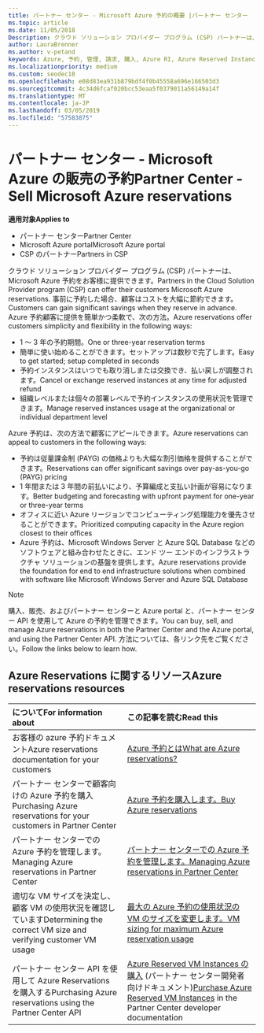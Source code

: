 ```yaml
---
title: パートナー センター - Microsoft Azure 予約の概要 |パートナー センター
ms.topic: article
ms.date: 11/05/2018
Description: クラウド ソリューション プロバイダー プログラム (CSP) パートナーは、Microsoft Azure 予約をお客様に提供できます。
author: LauraBrenner
ms.author: v-petand
keywords: Azure, 予約, 管理, 請求, 購入, Azure RI, Azure Reserved Instances
ms.localizationpriority: medium
ms.custom: seodec18
ms.openlocfilehash: e08d83ea931b879bdf4f0b45558a696e166503d3
ms.sourcegitcommit: 4c34d6fcaf020bcc53eaa5f0379011a56149a14f
ms.translationtype: MT
ms.contentlocale: ja-JP
ms.lasthandoff: 03/05/2019
ms.locfileid: "57583875"
---
```

# <a name="partner-center---sell-microsoft-azure-reservations"></a><span data-ttu-id="e4d46-104">パートナー センター - Microsoft Azure の販売の予約</span><span class="sxs-lookup"><span data-stu-id="e4d46-104">Partner Center - Sell Microsoft Azure reservations</span></span>

<!--Maggie, 12/7/18 - Added "Partner Center" to metadata title and H1 title as per Catherine Watson in bug #19868631-->

<span data-ttu-id="e4d46-105">**適用対象**</span><span class="sxs-lookup"><span data-stu-id="e4d46-105">**Applies to**</span></span>

- <span data-ttu-id="e4d46-106">パートナー センター</span><span class="sxs-lookup"><span data-stu-id="e4d46-106">Partner Center</span></span>
- <span data-ttu-id="e4d46-107">Microsoft Azure portal</span><span class="sxs-lookup"><span data-stu-id="e4d46-107">Microsoft Azure portal</span></span>
- <span data-ttu-id="e4d46-108">CSP のパートナー</span><span class="sxs-lookup"><span data-stu-id="e4d46-108">Partners in CSP</span></span>

<span data-ttu-id="e4d46-109">クラウド ソリューション プロバイダー プログラム (CSP) パートナーは、Microsoft Azure 予約をお客様に提供できます。</span><span class="sxs-lookup"><span data-stu-id="e4d46-109">Partners in the Cloud Solution Provider program (CSP) can offer their customers Microsoft Azure reservations.</span></span> <span data-ttu-id="e4d46-110">事前に予約した場合、顧客はコストを大幅に節約できます。</span><span class="sxs-lookup"><span data-stu-id="e4d46-110">Customers can gain significant savings when they reserve in advance.</span></span> <span data-ttu-id="e4d46-111">Azure 予約顧客に提供を簡単かつ柔軟で、次の方法。</span><span class="sxs-lookup"><span data-stu-id="e4d46-111">Azure reservations offer customers simplicity and flexibility in the following ways:</span></span>

- <span data-ttu-id="e4d46-112">1 ～ 3 年の予約期間。</span><span class="sxs-lookup"><span data-stu-id="e4d46-112">One or three-year reservation terms</span></span>
- <span data-ttu-id="e4d46-113">簡単に使い始めることができます。セットアップは数秒で完了します。</span><span class="sxs-lookup"><span data-stu-id="e4d46-113">Easy to get started; setup completed in seconds</span></span>
- <span data-ttu-id="e4d46-114">予約インスタンスはいつでも取り消しまたは交換でき、払い戻しが調整されます。</span><span class="sxs-lookup"><span data-stu-id="e4d46-114">Cancel or exchange reserved instances at any time for adjusted refund</span></span>
- <span data-ttu-id="e4d46-115">組織レベルまたは個々の部署レベルで予約インスタンスの使用状況を管理できます。</span><span class="sxs-lookup"><span data-stu-id="e4d46-115">Manage reserved instances usage at the organizational or individual department level</span></span> 

<span data-ttu-id="e4d46-116">Azure 予約は、次の方法で顧客にアピールできます。</span><span class="sxs-lookup"><span data-stu-id="e4d46-116">Azure reservations can appeal to customers in the following ways:</span></span>

- <span data-ttu-id="e4d46-117">予約は従量課金制 (PAYG) の価格よりも大幅な割引価格を提供することができます。</span><span class="sxs-lookup"><span data-stu-id="e4d46-117">Reservations can offer significant savings over pay-as-you-go (PAYG) pricing</span></span>
- <span data-ttu-id="e4d46-118">1 年間または 3 年間の前払いにより、予算編成と支払い計画が容易になります。</span><span class="sxs-lookup"><span data-stu-id="e4d46-118">Better budgeting and forecasting with upfront payment for one-year or three-year terms</span></span>
- <span data-ttu-id="e4d46-119">オフィスに近い Azure リージョンでコンピューティング処理能力を優先させることができます。</span><span class="sxs-lookup"><span data-stu-id="e4d46-119">Prioritized computing capacity in the Azure region closest to their offices</span></span>
- <span data-ttu-id="e4d46-120">Azure 予約は、Microsoft Windows Server と Azure SQL Database などのソフトウェアと組み合わせたときに、エンド ツー エンドのインフラストラクチャ ソリューションの基盤を提供します。</span><span class="sxs-lookup"><span data-stu-id="e4d46-120">Azure reservations provide the foundation for end to end infrastructure solutions when combined with software like Microsoft Windows Server and Azure SQL Database</span></span>

>[!NOTE]
> <span data-ttu-id="e4d46-121">購入、販売、およびパートナー センターと Azure portal と、パートナー センター API を使用して Azure の予約を管理できます。</span><span class="sxs-lookup"><span data-stu-id="e4d46-121">You can buy, sell, and manage Azure reservations in both the Partner Center and the Azure portal, and using the Partner Center API.</span></span> <span data-ttu-id="e4d46-122">方法については、各リンク先をご覧ください。</span><span class="sxs-lookup"><span data-stu-id="e4d46-122">Follow the links below to learn how.</span></span>

## <a name="azure-reservations-resources"></a><span data-ttu-id="e4d46-123">Azure Reservations に関するリソース</span><span class="sxs-lookup"><span data-stu-id="e4d46-123">Azure reservations resources</span></span>

|<span data-ttu-id="e4d46-124">**について**</span><span class="sxs-lookup"><span data-stu-id="e4d46-124">**For information about**</span></span>   |<span data-ttu-id="e4d46-125">**この記事を読む**</span><span class="sxs-lookup"><span data-stu-id="e4d46-125">**Read this**</span></span>    |
|:-----------------------------|:-----------------|
| <span data-ttu-id="e4d46-126">お客様の azure 予約ドキュメント</span><span class="sxs-lookup"><span data-stu-id="e4d46-126">Azure reservations documentation for your customers</span></span> | [<span data-ttu-id="e4d46-127">Azure 予約とは</span><span class="sxs-lookup"><span data-stu-id="e4d46-127">What are Azure reservations?</span></span>](https://docs.microsoft.com/azure/billing/billing-save-compute-costs-reservations)
|<span data-ttu-id="e4d46-128">パートナー センターで顧客向けの Azure 予約を購入</span><span class="sxs-lookup"><span data-stu-id="e4d46-128">Purchasing Azure reservations for your customers in Partner Center</span></span>   |[<span data-ttu-id="e4d46-129">Azure 予約を購入します。</span><span class="sxs-lookup"><span data-stu-id="e4d46-129">Buy Azure reservations</span></span>](azure-reservations-buying.md)
|<span data-ttu-id="e4d46-130">パートナー センターでの Azure 予約を管理します。</span><span class="sxs-lookup"><span data-stu-id="e4d46-130">Managing Azure reservations in Partner Center</span></span> | [<span data-ttu-id="e4d46-131">パートナー センターでの Azure 予約を管理します。</span><span class="sxs-lookup"><span data-stu-id="e4d46-131">Managing Azure reservations in Partner Center</span></span>](azure-reservations-manage.md)
|<span data-ttu-id="e4d46-132">適切な VM サイズを決定し、顧客 VM の使用状況を確認しています</span><span class="sxs-lookup"><span data-stu-id="e4d46-132">Determining the correct VM size and verifying customer VM usage</span></span>   |[<span data-ttu-id="e4d46-133">最大の Azure 予約の使用状況の VM のサイズを変更します。</span><span class="sxs-lookup"><span data-stu-id="e4d46-133">VM sizing for maximum Azure reservation usage</span></span>](azure-usage.md)   |
|<span data-ttu-id="e4d46-134">パートナー センター API を使用して Azure Reservations を購入する</span><span class="sxs-lookup"><span data-stu-id="e4d46-134">Purchasing Azure reservations using the Partner Center API</span></span> | <span data-ttu-id="e4d46-135">[Azure Reserved VM Instances の購入](https://docs.microsoft.com/partner-center/develop/purchase-azure-reservations) (パートナー センター開発者向けドキュメント)</span><span class="sxs-lookup"><span data-stu-id="e4d46-135">[Purchase Azure Reserved VM Instances](https://docs.microsoft.com/partner-center/develop/purchase-azure-reservations) in the Partner Center developer documentation</span></span>